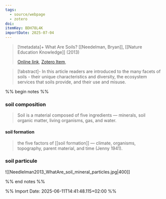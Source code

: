 ```yaml
---
tags:
  - source/webpage
  - zotero
doi: 
itemKey: BDH78L4K
importDate: 2025-07-04
---
```

>[!metadata]+
> What Are Soils?
> [[Needelman, Bryan]], 
> [[Nature Education Knowledge]] (2013)
> 
> [Online link](https://www.nature.com/scitable/knowledge/library/what-are-soils-67647639/), [Zotero Item](zotero://select/library/items/BDH78L4K),

>[!abstract]-
>In this article readers are introduced to the many facets of soils - their unique characteristics and diversity, the ecosystem services that soils provide, and their use and misuse.

%% begin notes %%
### soil composition
> Soil is a material composed of five ingredients — minerals, soil organic matter, living organisms, gas, and water.
#### soil formation
> the five factors of [[soil formation]] — climate, organisms, topography, parent material, and time (Jenny 1941).
### soil particule
![[Needlelman2013_WhatAre_soil_mineral_particles.jpg|400]]


%% end notes %%

%% Import Date: 2025-06-11T14:41:48.115+02:00 %%
